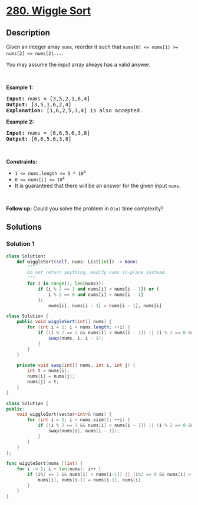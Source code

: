 # [280. Wiggle Sort](https://leetcode.com/problems/wiggle-sort)


## Description

<p>Given an integer array <code>nums</code>, reorder it such that <code>nums[0] &lt;= nums[1] &gt;= nums[2] &lt;= nums[3]...</code>.</p>

<p>You may assume the input array always has a valid answer.</p>

<p>&nbsp;</p>
<p><strong class="example">Example 1:</strong></p>

<pre>
<strong>Input:</strong> nums = [3,5,2,1,6,4]
<strong>Output:</strong> [3,5,1,6,2,4]
<strong>Explanation:</strong> [1,6,2,5,3,4] is also accepted.
</pre>

<p><strong class="example">Example 2:</strong></p>

<pre>
<strong>Input:</strong> nums = [6,6,5,6,3,8]
<strong>Output:</strong> [6,6,5,6,3,8]
</pre>

<p>&nbsp;</p>
<p><strong>Constraints:</strong></p>

<ul>
	<li><code>1 &lt;= nums.length &lt;= 5 * 10<sup>4</sup></code></li>
	<li><code>0 &lt;= nums[i] &lt;= 10<sup>4</sup></code></li>
	<li>It is guaranteed that there will be an answer for the given input <code>nums</code>.</li>
</ul>

<p>&nbsp;</p>
<p><strong>Follow up:</strong> Could you solve the problem in <code>O(n)</code> time complexity?</p>

## Solutions

### Solution 1

<!-- tabs:start -->

```python
class Solution:
    def wiggleSort(self, nums: List[int]) -> None:
        """
        Do not return anything, modify nums in-place instead.
        """
        for i in range(1, len(nums)):
            if (i % 2 == 1 and nums[i] < nums[i - 1]) or (
                i % 2 == 0 and nums[i] > nums[i - 1]
            ):
                nums[i], nums[i - 1] = nums[i - 1], nums[i]
```

```java
class Solution {
    public void wiggleSort(int[] nums) {
        for (int i = 1; i < nums.length; ++i) {
            if ((i % 2 == 1 && nums[i] < nums[i - 1]) || (i % 2 == 0 && nums[i] > nums[i - 1])) {
                swap(nums, i, i - 1);
            }
        }
    }

    private void swap(int[] nums, int i, int j) {
        int t = nums[i];
        nums[i] = nums[j];
        nums[j] = t;
    }
}
```

```cpp
class Solution {
public:
    void wiggleSort(vector<int>& nums) {
        for (int i = 1; i < nums.size(); ++i) {
            if ((i % 2 == 1 && nums[i] < nums[i - 1]) || (i % 2 == 0 && nums[i] > nums[i - 1])) {
                swap(nums[i], nums[i - 1]);
            }
        }
    }
};
```

```go
func wiggleSort(nums []int) {
	for i := 1; i < len(nums); i++ {
		if (i%2 == 1 && nums[i] < nums[i-1]) || (i%2 == 0 && nums[i] > nums[i-1]) {
			nums[i], nums[i-1] = nums[i-1], nums[i]
		}
	}
}
```

<!-- tabs:end -->

<!-- end -->
